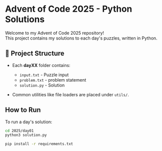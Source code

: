 # Advent of Code 2025 - Python Solutions

Welcome to my Advent of Code 2025 repository!  
This project contains my solutions to each day's puzzles, written in Python.

## 📁 Project Structure


- Each **dayXX** folder contains:
  - `input.txt` - Puzzle input
  - `problem.txt` - problem statement
  - `solution.py` - Solution

- Common utilities like file loaders are placed under `utils/`.

## How to Run

To run a day's solution:

```bash
cd 2025/day01
python3 solution.py

pip install -r requirements.txt